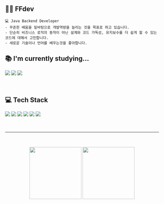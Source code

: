 <!--
**ffolabear/ffolabear** is a ✨ _special_ ✨ repository because its `README.md` (this file) appears on your GitHub profile.

Here are some ideas to get you started:

- 🔭 I’m currently working on ...
- 🌱 I’m currently learning ...
- 👯 I’m looking to collaborate on ...
- 🤔 I’m looking for help with ...
- 💬 Ask me about ...
- 📫 How to reach me: ...
- 😄 Pronouns: ...
- ⚡ Fun fact: ...
-->

## 🐻‍❄️ FFdev 
```
💻 Java Backend Developer
- 꾸준한 배움을 밑바탕으로 개발역량을 늘리는 것을 목표로 하고 있습니다.
- 단순히 비즈니스 로직의 동작이 아닌 설계와 코드 가독성, 유지보수를 더 쉽게 할 수 있는 코드에 대해서 고민합니다.
- 새로운 기술이나 언어를 배우는것을 좋아합니다.
```

## 📚 I'm currently studying...
<div align=left>
  <img src="https://img.shields.io/badge/java-007396?style=flat-square&logo=java&logoColor=white">
  <img src="https://img.shields.io/badge/spring-6DB33F?style=flat-square&logo=spring&logoColor=white">
  <img src="https://img.shields.io/badge/javascript-F7DF1E?style=flat-square&logo=javascript&logoColor=black">
</div>

<br>
<br>

## 💻 Tech Stack
<div align=left>
  <img src="https://img.shields.io/badge/java-007396?style=flat-square&logo=java&logoColor=white">
  <img src="https://img.shields.io/badge/spring-6DB33F?style=flat-square&logo=spring&logoColor=white">
  <img src="https://img.shields.io/badge/mysql-4479A1?style=flat-square&logo=mysql&logoColor=white">
  <img src="https://img.shields.io/badge/HTML5-E34F26?style=flat-square&logo=HTML5&logoColor=white" />
  <img src="https://img.shields.io/badge/CSS3-1572B6?style=flat-square&logo=CSS3&logoColor=white" />
  <img src="https://img.shields.io/badge/git-F05032?style=flat-square&logo=git&logoColor=white">
</div>

<br>
<br>

<hr>

<br>
<br>

<div align="center">
  <img src="https://github-readme-stats.vercel.app/api?username=ffolabear&show_icons=true&theme=vue" height="170px"/>
  <img src="https://github-readme-stats.vercel.app/api/top-langs/?username=ffolabear&layout=compact" height="170px"/>
</div>



